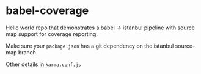 babel-coverage
==============

Hello world repo that demonstrates a babel -> istanbul pipeline with source
map support for coverage reporting.

Make sure your `package.json` has a git dependency on the istanbul source-map branch.

Other details in `karma.conf.js`
